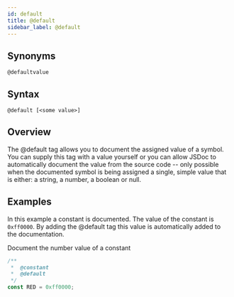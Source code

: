 ```yaml
---
id: default
title: @default
sidebar_label: @default
---
```


## Synonyms

`@defaultvalue`

## Syntax

`@default [<some value>]`

## Overview

The @default tag allows you to document the assigned value of a symbol. You can supply this tag with a value yourself or you can allow JSDoc to automatically document the value from the source code -- only possible when the documented symbol is being assigned a single, simple value that is either: a string, a number, a boolean or null.

## Examples

In this example a constant is documented. The value of the constant is `0xff0000`. By adding the @default tag this value is automatically added to the documentation.

Document the number value of a constant

```js
/**
 *  @constant
 *  @default
 */
const RED = 0xff0000;
```
